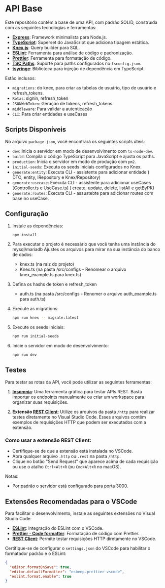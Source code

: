 # API Base

Este repositório contém a base de uma API, com padrão SOLID, construída com as seguintes tecnologias e ferramentas:

- **[Express](https://expressjs.com/)**: Framework minimalista para Node.js.
- **[TypeScript](https://www.typescriptlang.org/)**: Superset do JavaScript que adiciona tipagem estática.
- **[Knex.js](https://knexjs.org/)**: Query builder para SQL.
- **[ESLint](https://eslint.org/)**: Ferramenta para análise de código e padronização.
- **[Prettier](https://prettier.io/)**: Ferramenta para formatação de código.
- **[TSC Paths](https://github.com/dividab/tscpaths)**: Suporte para paths configurados no `tsconfig.json`.
- **[tsyringe](https://github.com/microsoft/tsyringe)**: Biblioteca para injeção de dependência em TypeScript.



Estão inclusos:
- `migrations`: do knex, para criar as tabelas de usuário, tipo de usuário e refresh_tokens.
- `Rotas`: signin, refresh_token
- `JSONWebToken`: Geração de tokens, refresh_tokens.
- `middleware`: Para validar a autenticação
- `CLI`: Para criar entidades e useCases

## Scripts Disponíveis

No arquivo `package.json`, você encontrará os seguintes scripts úteis:

- `dev`: Inicia o servidor em modo de desenvolvimento com `ts-node-dev`.
- `build`: Compila o código TypeScript para JavaScript e ajusta os paths.
- `production`: Inicia o servidor em modo de produção com `pm2`.
- `initial-seeds`: Executa os seeds iniciais configurados no Knex.
- `generate:entity`: Executa CLI - assistente para adicionar entidade ( DTO, entity, IRepository e Knex/Repository)
- `generate:usecase`: Executa CLI  - assistente para adicionar useCases [Controller.ts e UseCase.ts] ( create, update, delete, listAll e getByPK)
- `generate:routes`: Executa CLI - assustebte para adicionar routes com base no useCase.

## Configuração

1. Instale as dependências:
    ```bash
    npm install
    ```

2. Para executar o projeto é necessário que você tenha uma instância do mysql/mariadb
   Ajustes os arquivos para mirar na sua instância do banco de dados: 
   - knex.ts (na raiz do projeto)
   - Knex.ts (na pasta /src/configs - Renomear o arquivo knex_example.ts para knex.ts)

3. Defina os hashs de token e refresh_token
   - auth.ts (na pasta /src/configs - Renomer o arquivo auth_example.ts para auth.ts)

3. Execute as migrations:
    ```bash
    npm run knex -- migrate:latest
    ```
4. Execute os seeds iniciais:
    ```bash
    npm run initial-seeds
    ```  
5. Inicie o servidor em modo de desenvolvimento:
    ```bash
    npm run dev
    ```  

## Testes

Para testar as rotas da API, você pode utilizar as seguintes ferramentas:

1. **[Insomnia](https://insomnia.rest/)**: Uma ferramenta gráfica para testar APIs REST. Basta importar os endpoints manualmente ou criar um workspace para organizar suas requisições.

2. **Extensão [REST Client](https://marketplace.visualstudio.com/items?itemName=humao.rest-client)**: Utilize os arquivos da pasta `/http` para realizar testes diretamente no Visual Studio Code. Esses arquivos contêm exemplos de requisições HTTP que podem ser executados com a extensão.

### Como usar a extensão REST Client:

- Certifique-se de que a extensão está instalada no VSCode.
- Abra qualquer arquivo `.http` ou `.rest` na pasta `/http`.
- Clique no botão "Send Request" que aparece acima de cada requisição ou use o atalho `Ctrl+Alt+R` (ou `Cmd+Alt+R` no macOS).


Notas:
- Por padrão o servidor está configurado para porta 3000.



## Extensões Recomendadas para o VSCode

Para facilitar o desenvolvimento, instale as seguintes extensões no Visual Studio Code:

- **[ESLint](https://marketplace.visualstudio.com/items?itemName=dbaeumer.vscode-eslint)**: Integração do ESLint com o VSCode.
- **[Prettier - Code formatter](https://marketplace.visualstudio.com/items?itemName=esbenp.prettier-vscode)**: Formatação de código com Prettier.
- **[REST Client](https://marketplace.visualstudio.com/items?itemName=humao.rest-client)**: Permite testar requisições HTTP diretamente no VSCode.


Certifique-se de configurar o `settings.json` do VSCode para habilitar o formatador padrão e o ESLint:

```json
{
  "editor.formatOnSave": true,
  "editor.defaultFormatter": "esbenp.prettier-vscode",
  "eslint.format.enable": true
}
```



